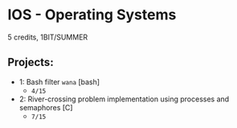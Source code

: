# IOS - Operating Systems
5 credits, 1BIT/SUMMER

## Projects: 
   * 1: Bash filter ``wana`` [bash]
     * ``4/15``
   * 2: River-crossing problem implementation using processes and semaphores [C]
     * ``7/15``